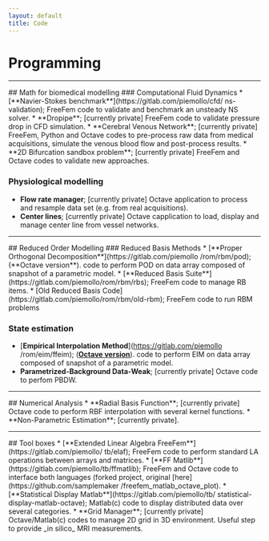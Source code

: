 ```yaml
---
layout: default
title: Code
---
```


# Programming

<hr>
## Math for biomedical modelling
### Computational Fluid Dynamics
* [**Navier-Stokes benchmark**](https://gitlab.com/piemollo/cfd/
ns-validation); FreeFem code to validate and benchmark an unsteady NS
solver.
* **Dropipe**; [currently private] FreeFem code to validate pressure
drop in CFD simulation.
* **Cerebral Venous Network**; [currently private] FreeFem, Python and
Octave codes to pre-process raw data from medical acquisitions,
simulate the venous blood flow and post-process results. 
* **2D Bifurcation sandbox problem**; [currently private] FreeFem and 
Octave codes to validate new approaches. 

### Physiological modelling
* **Flow rate manager**; [currently private] Octave application to 
process and resample data set (e.g. from real acquisitions).
* **Center lines**; [currently private] Octave capplication to
load, display and manage center line from vessel networks.

<hr>
## Reduced Order Modelling
### Reduced Basis Methods
* [**Proper Orthogonal Decomposition**](https://gitlab.com/piemollo
/rom/rbm/pod); 
(**Octave version**).
code to perform POD on data array composed of snapshot of a 
parametric model. 
* [**Reduced Basis Suite**](https://gitlab.com/piemollo/rom/rbm/rbs);
FreeFem code to manage RB items.
* [Old Reduced Basis Code](https://gitlab.com/piemollo/rom/rbm/old-rbm); FreeFem code to run RBM problems

### State estimation
* [**Empirical Interpolation Method**](https://gitlab.com/piemollo
/rom/eim/ffeim);
([**Octave version**](https://gitlab.com/piemollo/rom/eim/eim-oct)).
code to perform EIM on data array composed of snapshot of a 
parametric model. 
* **Parametrized-Background Data-Weak**; [currently private] 
Octave code to perfom PBDW.

<hr>
## Numerical Analysis
* **Radial Basis Function**;
[currently private] Octave code to perform RBF interpolation with
several kernel functions.
* **Non-Parametric Estimation**;
[currently private].

<hr>
## Tool boxes
* [**Extended Linear Algebra FreeFem**](https://gitlab.com/piemollo/
tb/elaf); FreeFem code to perform standard LA operations between
arrays and matrices.
* [**FF Matlib**](https://gitlab.com/piemollo/tb/ffmatlib);
FreeFem and Octave code to interface both languages
(forked project, original [here](https://github.com/samplemaker
/freefem_matlab_octave_plot).
* [**Statistical Display Matlab**](https://gitlab.com/piemollo/tb/
statistical-display-matlab-octave);
Matlab(c) code to display distributed data over several categories.
* **Grid Manager**; [currently private] Octave/Matlab(c) codes 
to manage 2D grid in 3D environment. Useful step to provide 
_in silico_ MRI measurements.
